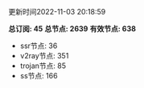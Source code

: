 更新时间2022-11-03 20:18:59

**总订阅: 45**
**总节点: 2639**
**有效节点: 638**
- ssr节点: 36
- v2ray节点: 351
- trojan节点: 85
- ss节点: 166
